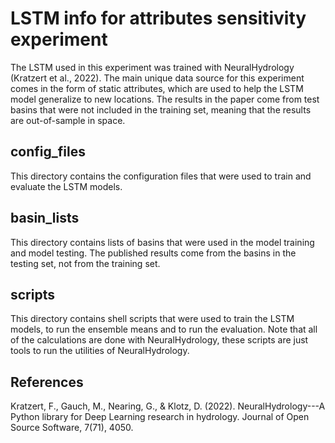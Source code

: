 # LSTM info for attributes sensitivity experiment
The LSTM used in this experiment was trained with NeuralHydrology (Kratzert et al., 2022). The main unique data source for this experiment comes in the form of static attributes, which are used to help the LSTM model generalize to new locations. The results in the paper come from test basins that were not included in the training set, meaning that the results are out-of-sample in space. 

## config_files
This directory contains the configuration files that were used to train and evaluate the LSTM models.

## basin_lists
This directory contains lists of basins that were used in the model training and model testing. The published results come from the basins in the testing set, not from the training set.

## scripts
This directory contains shell scripts that were used to train the LSTM models, to run the ensemble means and to run the evaluation. Note that all of the calculations are done with NeuralHydrology, these scripts are just tools to run the utilities of NeuralHydrology.

## References
Kratzert, F., Gauch, M., Nearing, G., & Klotz, D. (2022). NeuralHydrology---A Python library for Deep Learning research in hydrology. Journal of Open Source Software, 7(71), 4050.
